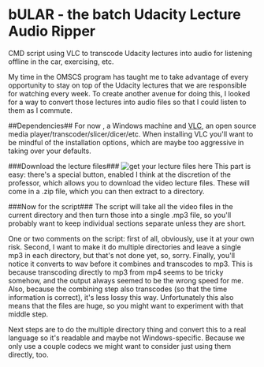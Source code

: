 # bULAR - the batch Udacity Lecture Audio Ripper
CMD script using VLC to transcode Udacity lectures into audio for listening offline in the car, exercising, etc.

My time in the OMSCS program has taught me to take advantage of every opportunity to stay on top of the Udacity lectures that we are responsible for watching every week. To create another avenue for doing this, I looked for a way to convert those lectures into audio files so that I could listen to them as I commute. 

##Dependencies##
For now , a Windows machine and [VLC](http://www.videolan.org/vlc/), an open source media player/transcoder/slicer/dicer/etc. When installing VLC you'll want to be mindful of the installation options, which are maybe too aggressive in taking over your defaults.

###Download the lecture files###
![get your lecture files here](http://torylawson.com/archives/how-to-turn-udacity-lectures-into-an-mp3/udacity_downloadables.png "get your lecture files here") This part is easy: there's a special button, enabled I think at the discretion of the professor, which allows you to download the video lecture files. These will come in a .zip file, which you can then extract to a directory. 

###Now for the script###
The script will take all the video files in the current directory and then turn those into a single .mp3 file, so you'll probably want to keep individual sections separate unless they are short.

One or two comments on the script: first of all, obviously, use it at your own risk. Second, I want to make it do multiple directories and leave a single mp3 in each directory, but that's not done yet, so, sorry. Finally, you'll notice it converts to wav before it combines and transcodes to mp3. This is because transcoding directly to mp3 from mp4 seems to be tricky somehow, and the output always seemed to be the wrong speed for me. Also, because the combining step also transcodes (so that the time information is correct), it's less lossy this way. Unfortunately this also means that the files are huge, so you might want to experiment with that middle step.

Next steps are to do the multiple directory thing and convert this to a real language so it's readable and maybe not Windows-specific. Because we only use a couple codecs we might want to consider just using them directly, too.
